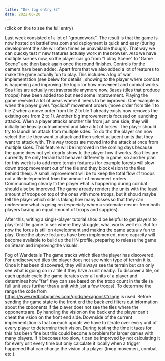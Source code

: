 ```yaml
---
title: "Dev log entry #3"
date: 2022-06-20
---
```


(click on title to see the full entry)

Last week consisted of a lot of "groundwork". The result is that the game is now hosted on battleflows.com and deployment is quick and easy (during development the site will often times be unavailable though). That way we can quickly test if new features actually work in the browser. Also we have multiple scenes now, so the player can go from "Lobby Scene" to "Game Scene" and then back again once the round finishes. Controls for the camera have been added. Apart from that we also added a lot of features to make the game actually fun to play. This includes a fog of war implementation (see below for details), showing to the player where combat is happening and improving the logic for how movement and combat works. Sea tiles are actually not traversable anymore now. Bases (tiles that produce troops) have been added too but need some improvement. Playing the game revealed a lot of areas where it needs to be improved. One example is when the player gives "cyclical" movement orders (move order from tile 1 to tile 2 when a move order from tile 2 to tile 1 already exists now removes the existing one from 2 to 1). Another big improvement is focused on launching attacks. When a player attacks another tile from just one side, they will initially be heavily outnumbered and take a lot of losses. The player should try to launch an attack from multiple sides. To do this the player can now select the tile they want to attack and then select adjacent units that they want to attack with. This way troops are moved into the attack at once from multiple sides. This feature will be improved in the coming days because the game does not yet clearly show to the player how it works. Sea tiles are currently the only terrain that behaves differently in game, so another plan for this week is to add more terrain features (for example forests will slow down troop movement out of the tile and they block vision to the tiles behind them). A small improvement will be to keep the total flow of troops out a tile independent from the amount of movement orders. Communicating clearly to the player what is happening during combat should also be improved. The game already renders the units with the least amount of troops on top of the ones with more troops, but it should maybe tell the player which side is taking how many losses so that they can understand what is going on (especially when a stalemate ensues from both players having an equal amount of troops and supplies).

After this, writing a single-player tutorial should be helpful to get players to play-test the game to see where they struggle, what works well etc. But for now the focus is still on development and making the game actually fun to play. Once the above features have been implemented, more capacity will become available to build up the HN profile, preparing to release the game on Steam and improving the visuals.

Fog of War details
The game tracks which tiles the player has discovered. For undiscovered tiles the player does not see which type of terrain it is. Once it has been discovered, they will always see the terrain but can only see what is going on in a tile if they have a unit nearby. To discover a tile, on each update cycle the game iterates over all units of a player and determines how "far" they can see based on the troop count in the tile (a full unit sees further than a unit with just a few troops). To determine the range the code from https://www.redblobgames.com/grids/hexagons/#range is used. Before sending the game state to the front end the back end filters out information about the opponents if the player does not see the tiles where the opponents are. By handling the vision on the back end the player can't cheat the vision on the front end side. Downside of the current implementation is that on each update we have to iterate over every unit of every player to determine their vision. During testing the time it takes for this has been fine but this could become a problem for larger games with many players. If it becomes too slow, it can be improved by not calculating it for every unit every time but only calculate it locally when a trigger happened that can change the vision of a player (troop movement, combat etc.).
